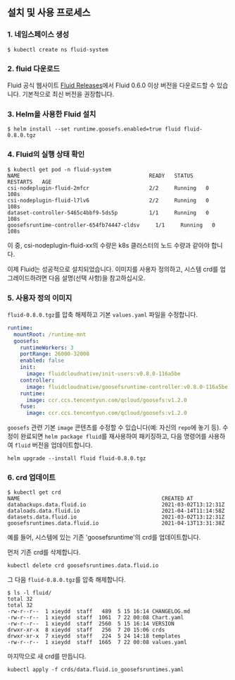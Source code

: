 ## 설치 및 사용 프로세스

### 1. 네임스페이스 생성

```shell
$ kubectl create ns fluid-system
```


### 2. fluid 다운로드

Fluid 공식 웹사이트 [Fluid Releases](https://github.com/fluid-cloudnative/fluid/releases)에서 Fluid 0.6.0 이상 버전을 다운로드할 수 있습니다. 기본적으로 최신 버전을 권장합니다.


### 3. Helm을 사용한 Fluid 설치

```shell
$ helm install --set runtime.goosefs.enabled=true fluid fluid-0.8.0.tgz
```

### 4. Fluid의 실행 상태 확인

```shell
$ kubectl get pod -n fluid-system
NAME                                         READY   STATUS    RESTARTS   AGE
csi-nodeplugin-fluid-2mfcr                   2/2     Running   0          108s
csi-nodeplugin-fluid-l7lv6                   2/2     Running   0          108s
dataset-controller-5465c4bbf9-5ds5p          1/1     Running   0          108s
goosefsruntime-controller-654fb74447-cldsv     1/1     Running   0          108s
```

이 중, csi-nodeplugin-fluid-xx의 수량은 k8s 클러스터의 노드 수량과 같아야 합니다.

이제 Fluid는 성공적으로 설치되었습니다. 이미지를 사용자 정의하고, 시스템 crd를 업그레이드하려면 다음 설명(선택 사항)을 참고하십시오.

### 5. 사용자 정의 이미지

`fluid-0.8.0.tgz`를 압축 해제하고 기본 `values.yaml` 파일을 수정합니다.
```yaml
runtime:
  mountRoot: /runtime-mnt
  goosefs:
    runtimeWorkers: 3
    portRange: 26000-32000
    enabled: false
    init:
      image: fluidcloudnative/init-users:v0.8.0-116a5be
    controller:
      image: fluidcloudnative/goosefsruntime-controller:v0.8.0-116a5be
    runtime:
      image: ccr.ccs.tencentyun.com/qcloud/goosefs:v1.2.0
    fuse:
      image: ccr.ccs.tencentyun.com/qcloud/goosefs:v1.2.0
```

`goosefs` 관련 기본 `image` 콘텐츠를 수정할 수 있습니다(예: 자신의 `repo`에 놓기 등). 수정이 완료되면 `helm package fluid`를 재사용하여 패키징하고, 다음 명령어를 사용하여 `fluid` 버전을 업데이트합니다.
```shell
helm upgrade --install fluid fluid-0.8.0.tgz
```

### 6. crd 업데이트

```shell
$ kubectl get crd      
NAME                                             CREATED AT
databackups.data.fluid.io                        2021-03-02T13:12:31Z
dataloads.data.fluid.io                          2021-04-14T11:14:58Z
datasets.data.fluid.io                           2021-03-02T13:12:31Z
goosefsruntimes.data.fluid.io                    2021-04-13T13:31:38Z
```

예를 들어, 시스템에 있는 기존 'goosefsruntime'의 crd를 업데이트합니다.

먼저 기존 crd를 삭제합니다.

```shell
kubectl delete crd goosefsruntimes.data.fluid.io
```

그 다음 `fluid-0.8.0.tgz`를 압축 해제합니다.

```shell
$ ls -l fluid/
total 32
total 32
-rw-r--r--  1 xieydd  staff   489  5 15 16:14 CHANGELOG.md
-rw-r--r--  1 xieydd  staff  1061  7 22 00:08 Chart.yaml
-rw-r--r--  1 xieydd  staff  2560  5 15 16:14 VERSION
drwxr-xr-x  8 xieydd  staff   256  7 20 15:06 crds
drwxr-xr-x  7 xieydd  staff   224  5 24 14:18 templates
-rw-r--r--  1 xieydd  staff  1665  7 22 00:08 values.yaml
```

마지막으로 새 crd를 만듭니다.

```shell
kubectl apply -f crds/data.fluid.io_goosefsruntimes.yaml
```
